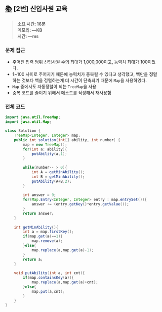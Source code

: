 ## [📚](https://school.programmers.co.kr/learn/courses/15009/lessons/121688) [2번] 신입사원 교육 

> **소요 시간: 16분<br>
> 메모리: —KB<br>
> 시간: —ms**

### 문제 접근

* 주어진 입력 범위 신입사원 수의 최대가 1,000,000이고, 능력치 최대가 100이었다.
* 1~100 사이로 주어지기 때문에 능력치가 중복될 수 있다고 생각했고, 백만을 정렬하는 것보다 백을 정렬하는게 더 시간이 단축되기 때문에 `Map`을 사용하였다.
* `Map` 중에서도 자동정렬이 되는 `TreeMap`을 사용
* 중복 코드를 줄이기 위해서 메소드를 작성해서 재사용함
### 전체 코드

```java
import java.util.TreeMap;
import java.util.Map;

class Solution {
    TreeMap<Integer, Integer> map;
    public int solution(int[] ability, int number) {
        map = new TreeMap();
        for(int a: ability){
            putAbility(a,1);
        }
        
        while(number-- > 0){
            int A = getMinAbility();
            int B = getMinAbility();
            putAbility(A+B,2);
        }
        
        int answer = 0;
        for(Map.Entry<Integer, Integer> entry : map.entrySet()){
            answer += (entry.getKey()*entry.getValue());
        }
        return answer;
    }
    
    int getMinAbility(){
        int a = map.firstKey();
        if(map.get(a)==1){
            map.remove(a);
        }else{
            map.replace(a,map.get(a)-1);
        }
        return a;
    }
    
    void putAbility(int a, int cnt){
        if(map.containsKey(a)){
            map.replace(a,map.get(a)+cnt);
        }else{
            map.put(a,cnt);
        }
    }
}
```
